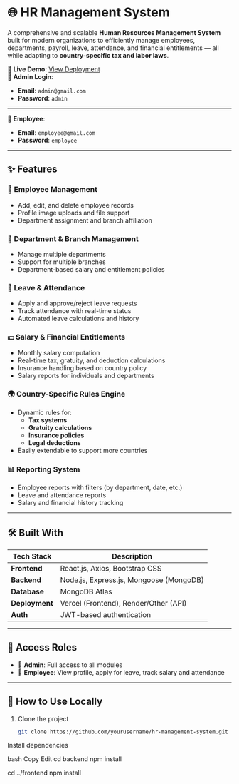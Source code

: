 # 🌐 HR Management System

A comprehensive and scalable **Human Resources Management System** built for modern organizations to efficiently manage employees, departments, payroll, leave, attendance, and financial entitlements — all while adapting to **country-specific tax and labor laws**.

🚀 **Live Demo**: [View Deployment](https://employee-frontend-gilt.vercel.app/login)  
🔐 **Admin Login**:  
- **Email**: `admin@gmail.com`  
- **Password**: `admin`
---
👤 **Employee**:
- **Email**: `employee@gmail.com`  
- **Password**: `employee`

---

## ✨ Features

### 👥 Employee Management
- Add, edit, and delete employee records
- Profile image uploads and file support
- Department assignment and branch affiliation

### 🏢 Department & Branch Management
- Manage multiple departments
- Support for multiple branches
- Department-based salary and entitlement policies

### 📅 Leave & Attendance
- Apply and approve/reject leave requests
- Track attendance with real-time status
- Automated leave calculations and history

### 💵 Salary & Financial Entitlements
- Monthly salary computation
- Real-time tax, gratuity, and deduction calculations
- Insurance handling based on country policy
- Salary reports for individuals and departments

### 🌍 Country-Specific Rules Engine
- Dynamic rules for:
  - **Tax systems**
  - **Gratuity calculations**
  - **Insurance policies**
  - **Legal deductions**
- Easily extendable to support more countries

### 📊 Reporting System
- Employee reports with filters (by department, date, etc.)
- Leave and attendance reports
- Salary and financial history tracking

---

## 🛠️ Built With

| Tech Stack     | Description                          |
|----------------|--------------------------------------|
| **Frontend**   | React.js, Axios, Bootstrap CSS        |
| **Backend**    | Node.js, Express.js, Mongoose (MongoDB) |
| **Database**   | MongoDB Atlas                        |
| **Deployment** | Vercel (Frontend), Render/Other (API) |
| **Auth**       | JWT-based authentication             |

---

## 🔐 Access Roles

- 👑 **Admin**: Full access to all modules
- 👤 **Employee**: View profile, apply for leave, track salary and attendance

---

## 🧪 How to Use Locally

1. Clone the project

   ```bash
   git clone https://github.com/yourusername/hr-management-system.git
Install dependencies

bash
Copy
Edit
cd backend
npm install

cd ../frontend
npm install
